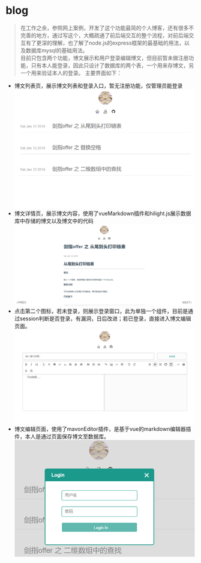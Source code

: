 # blog

> 在工作之余，参照网上案例，开发了这个功能最简的个人博客，还有很多不完善的地方，通过写这个，大概疏通了前后端交互的整个流程，对前后端交互有了更深的理解，也了解了node.js的express框架的最基础的用法，以及数据库mysql的基础用法。  
目前只包含两个功能，博文展示和用户登录编辑博文，但目前暂未做注册功能，只有本人能登录，因此只设计了数据库的两个表，一个用来存博文，另一个用来验证本人的登录。
主要界面如下：

* 博文列表页，展示博文列表和登录入口，暂无注册功能，仅管理员能登录
![博文列表页](https://github.com/blueeeeee/blog/blob/master/showimg/1.PNG)  
* 博文详情页，展示博文内容，使用了vueMarkdown插件和hilight.js展示数据库中存储的博文以及博文中的代码
![博文详情页](https://github.com/blueeeeee/blog/blob/master/showimg/3.PNG)
* 点击第二个图标，若未登录，则展示登录窗口，此为单独一个组件，目前是通过session判断是否登录，有漏洞，日后改进；若已登录，直接进入博文编辑页面。
![登录窗口](https://github.com/blueeeeee/blog/blob/master/showimg/2.PNG)  
* 博文编辑页面，使用了mavonEditor插件，是基于vue的markdown编辑器插件，本人是通过页面保存博文至数据库。
![博文编辑页面](https://github.com/blueeeeee/blog/blob/master/showimg/4.PNG) 
